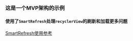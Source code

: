 ### 这是一个MVP架构的示例
#### 使用了`SmartRefresh`处理`recyclerView`的刷新和加载更多问题
[SmartRefresh使用参考](https://github.com/scwang90/SmartRefreshLayout)
